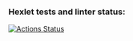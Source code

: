### Hexlet tests and linter status:
[![Actions Status](https://github.com/princess-cosmos/layout-designer-project-59/workflows/hexlet-check/badge.svg)](https://github.com/princess-cosmos/layout-designer-project-59/actions)